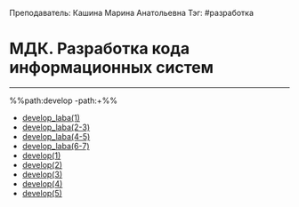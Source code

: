 Преподаватель: Кашина Марина Анатольевна
Тэг: #разработка 
# МДК. Разработка кода информационных систем
---

%%path:develop -path:+%%

- [develop_laba(1)](develop_laba(1))
- [develop_laba(2-3)](develop_laba(2-3))
- [develop_laba(4-5)](develop_laba(4-5))
- [develop_laba(6-7)](develop_laba(6-7))
- [develop(1)](develop(1))
- [develop(2)](develop(2))
- [develop(3)](develop(3))
- [develop(4)](develop(4))
- [develop(5)](develop(5))